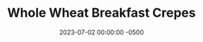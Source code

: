 ---
layout: post
title:  "Whole Wheat Breakfast Crepes"
date:   2023-07-02 00:00:00 -0500
categories:
- Recipes
- Breakfast
permalink: /recipes/crepe
image: /assets/Food/Breakfast/Crepe/crepe-cover.jpg
ing: crepe-ing
facts: crepe-facts
Prep: 30
Rest: 60
Cook: 10
Source1: https://www.allrecipes.com/recipe/222144/healthier-basic-crepes/
Source2: 
whisk: https://s.samsungfood.com/svMHH
tags: 
- chocolate
- chips
- peanut butter
- berry
- berries
- yogurt
- whole wheat
- filling
- banana
Description: Crepes are a fun Sunday morning breakfast for the family, and this recipe is a great whole wheat crepe batter that can be topped with anything, sweet or savory. The nutrition facts just for the crepes themselves, not any filling
Instructions: 
- To a large bowl, beat the egg. Add in the yogurt, honey/maple syrup, salt, vanilla and fully combine. Mix in the milk, then mix in the flour well.<br><br>

- Refrigerate at least 30-60 minutes, but preferably overnight<br><br>

- Spray an 8” pan with cooking spray between each one and set the burner to medium heat. Using a ¼ cup, fill about halfway and pour into the pan. Immediately swirl the lan around to thin out the crepe and make as wide as the pan<br><br>

- Cook for about a minute on each side, or until opposite side starts to get some color<br><br>

- Serve each one with some filling. Makes about 10 small crepes<br><br>

- Stack leftovers aside on a plate or wire rack to cool<br>
- <br><center><img src="/assets/Food/Breakfast/Crepe/crepe-6.jpg" alt="" class="instruction-image"></center>
---